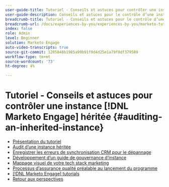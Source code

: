```yaml
---
user-guide-title: Tutoriel - Conseils et astuces pour contrôler une instance héritée
user-guide-description: Conseils et astuces pour le contrôle d’une instance  [!DNL Marketo Engage] héritée
breadcrumb-title: Tutoriel - Conseils et astuces pour le contrôle d’une instance  [!DNL Marketo Engage] héritée
breadcrumb-url: /docs/experiences-by-you/experiences-by-you/marketo-tutorial-inherited-instance/overview.html
index: false
role: Admin
level: Beginner
solution: Marketo Engage
auto-video-transcripts: true
source-git-commit: 1205848b1985a99b91f9d4d25e1a79f0df379589
workflow-type: tm+mt
source-wordcount: '73'
ht-degree: 4%

---
```



# Tutoriel - Conseils et astuces pour contrôler une instance [!DNL Marketo Engage] héritée {#auditing-an-inherited-instance}

+ [Présentation du tutoriel](/help/marketo-tutorial-inherited-instance/overview.md)
+ [Audit d’une instance héritée](/help/marketo-tutorial-inherited-instance/audit-an-inherted-instance.md)
+ [Enregistrer les erreurs de synchronisation CRM pour le dépannage](/help/marketo-tutorial-inherited-instance/log-crm-sync-errors-for-easy-troubleshooting.md)
+ [Développement d’un guide de gouvernance d’instance](/help/marketo-tutorial-inherited-instance/develop-an-instance-governance-guide.md)
+ [Mappage visuel de votre tech stack marketing](/help/marketo-tutorial-inherited-instance/create-a-visual-data-flow-diagram.md)
+ [Processus d’assurance qualité préalable au lancement du programme](/help/marketo-tutorial-inherited-instance/essential-program-pre-launch-qa.md)
+ [[!DNL Marketo Engage] tutorials](https://experienceleague.adobe.com/docs/marketo-learn/tutorials/overview.html?lang=fr)
+ [Retour aux perspectives](https://experienceleague.adobe.com/en/perspectives?lang=en#f-el_product=Marketo%20Engage&amp;aq=((%40el_contenttype%20NOT%20%22Community%7CUser%22)%20AND%20(%40el_contenttype%3D%22perspective%22)))